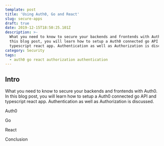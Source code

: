 ```yaml
---
template: post
title: 'Using Auth0, Go and React'
slug: secure-apps
draft: true
date: 2019-12-15T18:50:25.101Z
description: >-
  What you need to know to secure your backends and frontends with Auth0. In
  this blog post, you will learn how to setup a Auth0 connected go API and
  typescript react app. Authentication as well as Authorization is discussed.
category: Security
tags:
  - auth0 go react authorization authentication
---
```

## Intro

What you need to know to secure your backends and frontends with Auth0. In this blog post, you will learn how to setup a Auth0 connected go API and typescript react app. Authentication as well as Authorization is discussed.

Auth0

Go

React

Conclusion
